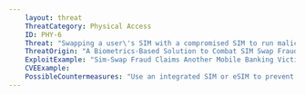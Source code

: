 ```yaml
---
    layout: threat
    ThreatCategory: Physical Access
    ID: PHY-6
    Threat: "Swapping a user\'s SIM with a compromised SIM to run malicious javacard applets"
    ThreatOrigin: "A Biometrics-Based Solution to Combat SIM Swap Fraud [^235]"
    ExploitExample: "Sim-Swap Fraud Claims Another Mobile Banking Victim [^145]"
    CVEExample:
    PossibleCountermeasures: "Use an integrated SIM or eSIM to prevent users from removing the SIM from the device"
---
```

